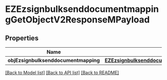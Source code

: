 # EZEzsignbulksenddocumentmappingGetObjectV2ResponseMPayload

## Properties
Name | Type | Description | Notes
------------ | ------------- | ------------- | -------------
**objEzsignbulksenddocumentmapping** | [**EZEzsignbulksenddocumentmappingResponseCompound***](EZEzsignbulksenddocumentmappingResponseCompound.md) |  | 

[[Back to Model list]](../README.md#documentation-for-models) [[Back to API list]](../README.md#documentation-for-api-endpoints) [[Back to README]](../README.md)


